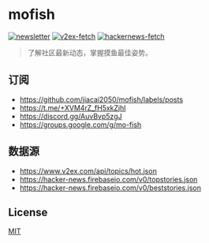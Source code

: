 # mofish

[![newsletter](https://github.com/jiacai2050/hot-posts/workflows/newsletter/badge.svg)](https://github.com/jiacai2050/hot-posts/actions?query=workflow%3Anewsletter) [![v2ex-fetch](https://github.com/jiacai2050/hot-posts/workflows/v2ex-fetch/badge.svg)](https://github.com/jiacai2050/hot-posts/actions?query=workflow%3Av2ex-fetch)
[![hackernews-fetch](https://github.com/jiacai2050/mofish/workflows/hackernews-fetch/badge.svg)](https://github.com/jiacai2050/mofish/actions?query=workflow%3Ahackernews-fetch)

> 了解社区最新动态，掌握摸鱼最佳姿势。

## 订阅

- https://github.com/jiacai2050/mofish/labels/posts
- https://t.me/+XVM4rZ_fH5xkZjhl
- https://discord.gg/AuvBvp5zgJ
- https://groups.google.com/g/mo-fish

## 数据源

- https://www.v2ex.com/api/topics/hot.json
- https://hacker-news.firebaseio.com/v0/topstories.json
- https://hacker-news.firebaseio.com/v0/beststories.json

## License

[MIT](./LICENSE)
